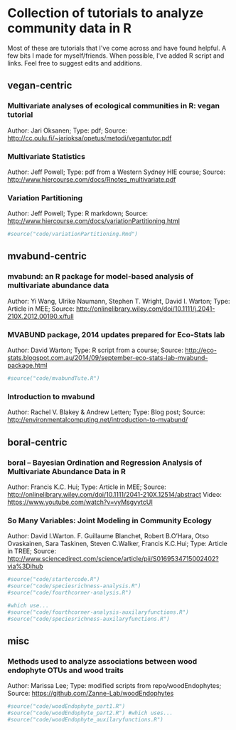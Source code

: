 Collection of tutorials to analyze community data in R
================

Most of these are tutorials that I've come across and have found helpful. A few bits I made for myself/friends. When possible, I've added R script and links. Feel free to suggest edits and additions.

**vegan-centric**
-----------------

### Multivariate analyses of ecological communities in R: vegan tutorial

Author: Jari Oksanen; Type: pdf; Source: <http://cc.oulu.fi/~jarioksa/opetus/metodi/vegantutor.pdf>

### Multivariate Statistics

Author: Jeff Powell; Type: pdf from a Western Sydney HIE course; Source: <http://www.hiercourse.com/docs/Rnotes_multivariate.pdf>

### Variation Partitioning

Author: Jeff Powell; Type: R markdown; Source: <http://www.hiercourse.com/docs/variationPartitioning.html>

``` r
#source("code/variationPartitioning.Rmd")
```

**mvabund-centric**
-------------------

### mvabund: an R package for model-based analysis of multivariate abundance data

Author: Yi Wang, Ulrike Naumann, Stephen T. Wright, David I. Warton; Type: Article in MEE; Source: <http://onlinelibrary.wiley.com/doi/10.1111/j.2041-210X.2012.00190.x/full>

### MVABUND package, 2014 updates prepared for Eco-Stats lab

Author: David Warton; Type: R script from a course; Source: <http://eco-stats.blogspot.com.au/2014/09/september-eco-stats-lab-mvabund-package.html>

``` r
#source("code/mvabundTute.R")
```

### Introduction to mvabund

Author: Rachel V. Blakey & Andrew Letten; Type: Blog post; Source: <http://environmentalcomputing.net/introduction-to-mvabund/>

**boral-centric**
-----------------

### boral – Bayesian Ordination and Regression Analysis of Multivariate Abundance Data in R

Author: Francis K.C. Hui; Type: Article in MEE; Source: <http://onlinelibrary.wiley.com/doi/10.1111/2041-210X.12514/abstract> Video: <https://www.youtube.com/watch?v=vyMsgyytcUI>

### So Many Variables: Joint Modeling in Community Ecology

Author: David I.Warton. F. Guillaume Blanchet, Robert B.O’Hara, Otso Ovaskainen, Sara Taskinen, Steven C.Walker, Francis K.C.Hui; Type: Article in TREE; Source: <http://www.sciencedirect.com/science/article/pii/S0169534715002402?via%3Dihub>

``` r
#source("code/startercode.R")
#source("code/speciesrichness-analysis.R")
#source("code/fourthcorner-analysis.R")

#which use...
#source("code/fourthcorner-analysis-auxilaryfunctions.R")
#source("code/speciesrichness-auxilaryfunctions.R")
```

**misc**
--------

### Methods used to analyze associations between wood endophyte OTUs and wood traits

Author: Marissa Lee; Type: modified scripts from repo/woodEndophytes; Source: <https://github.com/Zanne-Lab/woodEndophytes>

``` r
#source("code/woodEndophyte_part1.R")
#source("code/woodEndophyte_part2.R") #which uses...
#source("code/woodEndophyte_auxilaryfunctions.R")
```
